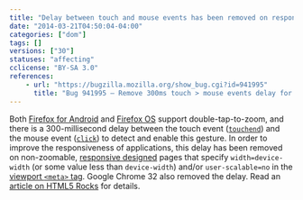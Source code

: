 ```yaml
---
title: "Delay between touch and mouse events has been removed on responsive pages"
date: "2014-03-21T04:50:04-04:00"
categories: ["dom"]
tags: []
versions: ["30"]
statuses: "affecting"
cclicense: "BY-SA 3.0"
references:
    - url: "https://bugzilla.mozilla.org/show_bug.cgi?id=941995"
      title: "Bug 941995 – Remove 300ms touch > mouse events delay for double-tap zoom on \"responsive\" pages"
---
```

Both [Firefox for Android](https://developer.mozilla.org/en-US/Firefox_for_Android) and [Firefox OS](https://developer.mozilla.org/en-US/Firefox_OS) support double-tap-to-zoom, and there is a 300-millisecond delay between the touch event ([`touchend`](https://developer.mozilla.org/en-US/docs/Web/Reference/Events/touchend)) and the mouse event ([`click`](https://developer.mozilla.org/en-US/docs/Web/Reference/Events/click)) to detect and enable this gesture. In order to improve the responsiveness of applications, this delay has been removed on non-zoomable, [responsive designed](https://developer.mozilla.org/en-US/docs/Web_Development/Mobile/Responsive_design) pages that specify `width=device-width` (or some value less than `device-width`) and/or `user-scalable=no` in the [viewport `<meta>` tag](https://developer.mozilla.org/en-US/docs/Mozilla/Mobile/Viewport_meta_tag). Google Chrome 32 also removed the delay. Read an [article on HTML5 Rocks](http://updates.html5rocks.com/2013/12/300ms-tap-delay-gone-away) for details.
